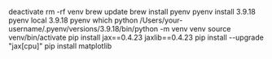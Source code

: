 deactivate
rm -rf venv
brew update
brew install pyenv
pyenv install 3.9.18
pyenv local 3.9.18
pyenv which python
/Users/your-username/.pyenv/versions/3.9.18/bin/python -m venv venv
source venv/bin/activate
pip install jax==0.4.23 jaxlib==0.4.23
pip install --upgrade "jax[cpu]" 
pip install matplotlib

